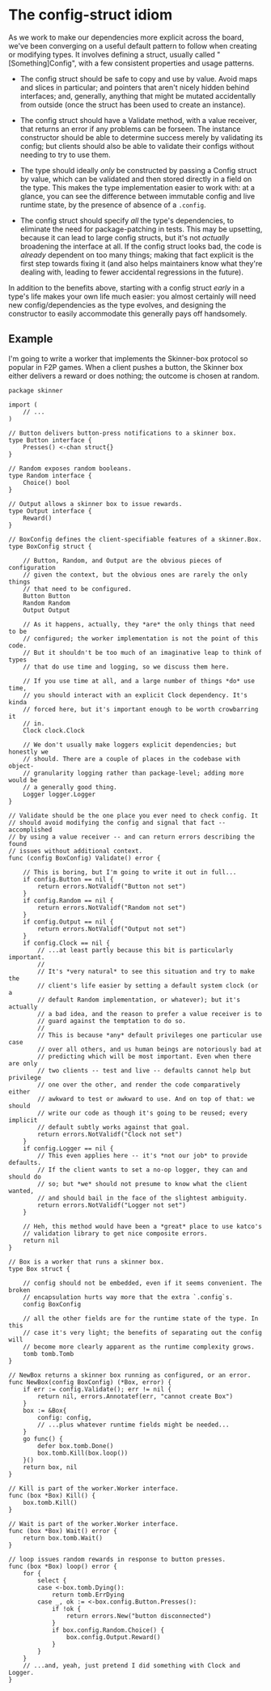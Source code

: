 The config-struct idiom
=======================

As we work to make our dependencies more explicit across the board, we've been
converging on a useful default pattern to follow when creating or modifying
types. It involves defining a struct, usually called "[Something]Config", with
a few consistent properties and usage patterns.

* The config struct should be safe to copy and use by value. Avoid maps and
  slices in particular; and pointers that aren't nicely hidden behind
  interfaces; and, generally, anything that might be mutated accidentally
  from outside (once the struct has been used to create an instance).

* The config struct should have a Validate method, with a value receiver, that
  returns an error if any problems can be forseen. The instance constructor
  should be able to determine success merely by validating its config; but
  clients should also be able to validate their configs without needing to
  try to use them.

* The type should ideally *only* be constructed by passing a Config struct by
  value, which can be validated and then stored directly in a field on the
  type. This makes the type implementation easier to work with: at a glance,
  you can see the difference between immutable config and live runtime state,
  by the presence of absence of a `.config`.

* The config struct should specify *all* the type's dependencies, to eliminate
  the need for package-patching in tests. This may be upsetting, because it
  can lead to large config structs, but it's not *actually* broadening the
  interface at all. If the config struct looks bad, the code is *already*
  dependent on too many things; making that fact explicit is the first step
  towards fixing it (and also helps maintainers know what they're dealing
  with, leading to fewer accidental regressions in the future).

In addition to the benefits above, starting with a config struct *early* in a
type's life makes your own life much easier: you almost certainly will need
new config/dependencies as the type evolves, and designing the constructor to
easily accommodate this generally pays off handsomely.

Example
-------

I'm going to write a worker that implements the Skinner-box protocol so popular
in F2P games. When a client pushes a button, the Skinner box either delivers a
reward or does nothing; the outcome is chosen at random.

    package skinner

    import (
        // ...
    )

    // Button delivers button-press notifications to a skinner box.
    type Button interface {
        Presses() <-chan struct{}
    }

    // Random exposes random booleans.
    type Random interface {
        Choice() bool
    }

    // Output allows a skinner box to issue rewards.
    type Output interface {
        Reward()
    }

    // BoxConfig defines the client-specifiable features of a skinner.Box.
    type BoxConfig struct {

        // Button, Random, and Output are the obvious pieces of configuration
        // given the context, but the obvious ones are rarely the only things
        // that need to be configured.
        Button Button
        Random Random
        Output Output

        // As it happens, actually, they *are* the only things that need to be
        // configured; the worker implementation is not the point of this code.
        // But it shouldn't be too much of an imaginative leap to think of types
        // that do use time and logging, so we discuss them here.

        // If you use time at all, and a large number of things *do* use time,
        // you should interact with an explicit Clock dependency. It's kinda
        // forced here, but it's important enough to be worth crowbarring it
        // in.
        Clock clock.Clock

        // We don't usually make loggers explicit dependencies; but honestly we
        // should. There are a couple of places in the codebase with object-
        // granularity logging rather than package-level; adding more would be
        // a generally good thing.
        Logger logger.Logger
    }

    // Validate should be the one place you ever need to check config. It
    // should avoid modifying the config and signal that fact -- accomplished
    // by using a value receiver -- and can return errors describing the found
    // issues without additional context.
    func (config BoxConfig) Validate() error {

        // This is boring, but I'm going to write it out in full...
        if config.Button == nil {
            return errors.NotValidf("Button not set")
        }
        if config.Random == nil {
            return errors.NotValidf("Random not set")
        }
        if config.Output == nil {
            return errors.NotValidf("Output not set")
        }
        if config.Clock == nil {
            // ...at least partly because this bit is particularly important.
            //
            // It's *very natural* to see this situation and try to make the
            // client's life easier by setting a default system clock (or a
            // default Random implementation, or whatever); but it's actually
            // a bad idea, and the reason to prefer a value receiver is to
            // guard against the temptation to do so.
            //
            // This is because *any* default privileges one particular use case
            // over all others, and us human beings are notoriously bad at
            // predicting which will be most important. Even when there are only
            // two clients -- test and live -- defaults cannot help but privilege
            // one over the other, and render the code comparatively either
            // awkward to test or awkward to use. And on top of that: we should
            // write our code as though it's going to be reused; every implicit
            // default subtly works against that goal.
            return errors.NotValidf("Clock not set")
        }
        if config.Logger == nil {
            // This even applies here -- it's *not our job* to provide defaults.
            // If the client wants to set a no-op logger, they can and should do
            // so; but *we* should not presume to know what the client wanted,
            // and should bail in the face of the slightest ambiguity.
            return errors.NotValidf("Logger not set")
        }

        // Heh, this method would have been a *great* place to use katco's
        // validation library to get nice composite errors.
        return nil
    }

    // Box is a worker that runs a skinner box.
    type Box struct {

        // config should not be embedded, even if it seems convenient. The broken
        // encapsulation hurts way more that the extra `.config`s.
        config BoxConfig

        // all the other fields are for the runtime state of the type. In this
        // case it's very light; the benefits of separating out the config will
        // become more clearly apparent as the runtime complexity grows.
        tomb tomb.Tomb
    }

    // NewBox returns a skinner box running as configured, or an error.
    func NewBox(config BoxConfig) (*Box, error) {
        if err := config.Validate(); err != nil {
            return nil, errors.Annotatef(err, "cannot create Box")
        }
        box := &Box{
            config: config,
            // ...plus whatever runtime fields might be needed...
        }
        go func() {
            defer box.tomb.Done()
            box.tomb.Kill(box.loop())
        }()
        return box, nil
    }

    // Kill is part of the worker.Worker interface.
    func (box *Box) Kill() {
        box.tomb.Kill()
    }

    // Wait is part of the worker.Worker interface.
    func (box *Box) Wait() error {
        return box.tomb.Wait()
    }

    // loop issues random rewards in response to button presses.
    func (box *Box) loop() error {
        for {
            select {
            case <-box.tomb.Dying():
                return tomb.ErrDying
            case _, ok := <-box.config.Button.Presses():
                if !ok {
                    return errors.New("button disconnected")
                }
                if box.config.Random.Choice() {
                    box.config.Output.Reward()
                }
            }
        }
        // ...and, yeah, just pretend I did something with Clock and Logger.
    }
